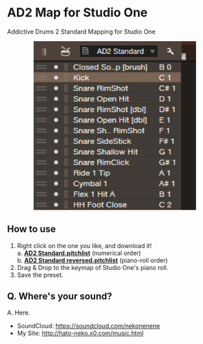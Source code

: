 # AD2 Map for Studio One

Addictive Drums 2 Standard Mapping for Studio One

<p align="center">
  <img src="./screenshot.png" alt="AD2 Standard Keymap" width="380rem" height="auto">
</p>

## How to use

1. Right click on the one you like, and download it!  
  a. **[AD2 Standard.pitchlist](https://github.com/nekonenene/AD2-Map-for-StudioOne/raw/master/AD2%20Standard.pitchlist)** (numerical order)  
  b. **[AD2 Standard reversed.pitchlist](https://github.com/nekonenene/AD2-Map-for-StudioOne/raw/master/AD2%20Standard%20reversed.pitchlist)** (piano-roll order)  
2. Drag & Drop to the keymap of Studio One's piano roll.
3. Save the preset.

## Q. Where's your sound?

A. Here.

* SoundCloud: https://soundcloud.com/nekonenene
* My Site: http://hato-neko.x0.com/music.html
